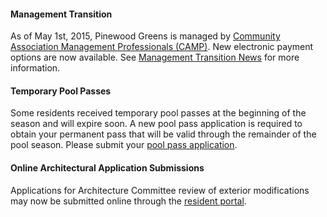 
#### Management Transition

As of May 1st, 2015, Pinewood Greens is managed by [Community Association Management Professionals (CAMP)](http://www.gocampmgmt.com/).  New electronic payment options are now available.  See [Management Transition News](transition.html) for more information.

#### Temporary Pool Passes

Some residents received temporary pool passes at the beginning of the season and will expire soon.  A new pool pass application is required to obtain your permanent pass that will be valid through the remainder of the pool season.  Please submit your [pool pass application](https://skydrive.live.com/redir?resid=529E6218CA92DA58%211548).

#### Online Architectural Application Submissions

Applications for Architecture Committee review of exterior modifications may now be submitted online through the [resident portal](http://www.ciranet.com/ResidentPortal).

